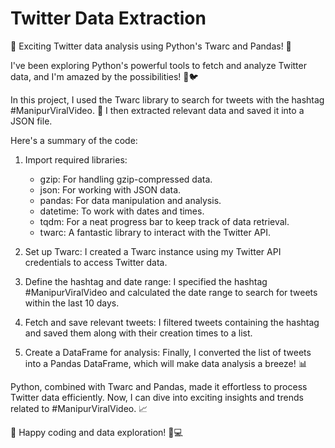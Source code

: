 # Twitter Data Extraction
📢 Exciting Twitter data analysis using Python's Twarc and Pandas! 🚀

I've been exploring Python's powerful tools to fetch and analyze Twitter data, and I'm amazed by the possibilities! 🐍🐦

In this project, I used the Twarc library to search for tweets with the hashtag #ManipurViralVideo. 📅 I then extracted relevant data and saved it into a JSON file.

Here's a summary of the code:

1. Import required libraries:
   - gzip: For handling gzip-compressed data.
   - json: For working with JSON data.
   - pandas: For data manipulation and analysis.
   - datetime: To work with dates and times.
   - tqdm: For a neat progress bar to keep track of data retrieval.
   - twarc: A fantastic library to interact with the Twitter API.

2. Set up Twarc:
   I created a Twarc instance using my Twitter API credentials to access Twitter data.

3. Define the hashtag and date range:
   I specified the hashtag #ManipurViralVideo and calculated the date range to search for tweets within the last 10 days.

4. Fetch and save relevant tweets:
   I filtered tweets containing the hashtag and saved them along with their creation times to a list.

5. Create a DataFrame for analysis:
   Finally, I converted the list of tweets into a Pandas DataFrame, which will make data analysis a breeze! 📊

Python, combined with Twarc and Pandas, made it effortless to process Twitter data efficiently. Now, I can dive into exciting insights and trends related to #ManipurViralVideo. 📈

🤝 Happy coding and data exploration! 🚀💻
